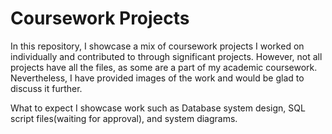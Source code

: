 # Coursework Projects
In this repository, I showcase a mix of coursework projects I worked on individually and contributed to through significant projects.
However, not all projects have all the files, as some are a part of my academic coursework.
Nevertheless, I have provided images of the work and would be glad to discuss it further.

What to expect
I showcase work such as Database system design, SQL script files(waiting for approval), and system diagrams.
